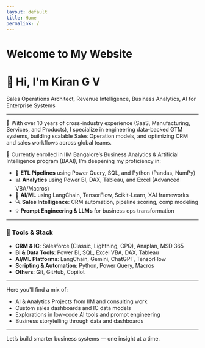 ```yaml
---
layout: default
title: Home
permalink: /
---
```


# Welcome to My Website

# 👋 Hi, I'm Kiran G V

Sales Operations Architect, Revenue Intelligence, Business Analytics, AI for Enterprise Systems

---

🔧 With over 10 years of cross-industry experience (SaaS, Manufacturing,  Services, and Products), I specialize in engineering data-backed GTM systems, building scalable Sales Operation models, and optimizing CRM and sales workflows across global teams.

🧠 Currently enrolled in IIM Bangalore’s Business Analytics & Artificial Intelligence program (BAAI), I’m deepening my proficiency in:

- 🔁 **ETL Pipelines** using Power Query, SQL, and Python (Pandas, NumPy)
- 📊 **Analytics** using Power BI, DAX, Tableau, and Excel (Advanced VBA/Macros)
- 🤖 **AI/ML** using LangChain, TensorFlow, Scikit-Learn, XAI frameworks
- 🔍 **Sales Intelligence**: CRM automation, pipeline scoring, comp modeling
- 💡 **Prompt Engineering & LLMs** for business ops transformation

---

### 🧰 Tools & Stack

- **CRM & IC**: Salesforce (Classic, Lightning, CPQ), Anaplan, MSD 365
- **BI & Data Tools**: Power BI, SQL, Excel VBA, DAX, Tableau
- **AI/ML Platforms**: LangChain, Gemini, ChatGPT, TensorFlow
- **Scripting & Automation**: Python, Power Query, Macros
- **Others**: Git, GitHub, Copilot

---
Here you'll find a mix of:
- AI & Analytics Projects from IIM and consulting work
- Custom sales dashboards and IC data models
- Explorations in low-code AI tools and prompt engineering
- Business storytelling through data and dashboards

---
Let’s build smarter business systems — one insight at a time.
